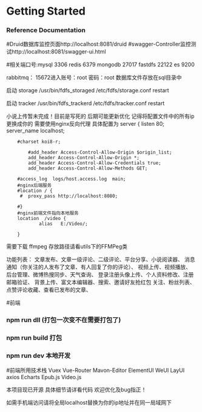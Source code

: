 # Getting Started

### Reference Documentation

#Druid数据库监控页面http://localhost:8081/druid
#swagger-Controller监控测试http://localhost:8081/swagger-ui.html

#相关端口号:mysql 3306 redis 6379 mongodb 27017 fastdfs 22122 es 9200

rabbitmq：  15672进入账号：root 密码：root
数据库文件存放在sql目录中


启动 storage /usr/bin/fdfs_storaged /etc/fdfs/storage.conf restart

启动 tracker /usr/bin/fdfs_trackerd /etc/fdfs/tracker.conf restart

小说上传暂未完成！目前是写死的 后期可能更新优化
记得将配置文件中的所有ip更换成你的
需要使用nginx反向代理 具体配置为
server {
        listen       80;
        server_name  localhost;

        #charset koi8-r;

			#add_header Access-Control-Allow-Origin $origin_list;
			add_header Access‐Control‐Allow‐Origin *;
			add_header Access-Control-Allow-Credentials true;
			add_header Access-Control-Allow-Methods GET;

        #access_log  logs/host.access.log  main;
		#nginx后端服务
        #location / {
         #  proxy_pass http://localhost:8080;

        #}
		#nginx前端文件指向本地服务
        location  /video {
                alias   E:/Video/;

        }


需要下载 ffmpeg 存放路径请看utils下的FFMPeg类

功能列表：
    文章发布、文章一级评论、二级评论、平台分享、小说阅读器、
    消息通知（你关注的人发布了文章、有人回复了你的评论）、
    视频上传、视频播放、 后台管理、微博热搜同步、天气查询、
    登录注册头像上传、个人资料修改、注册邮箱验证、
    背景上传、富文本编辑器、搜索、邀请好友抢红包
    关注、粉丝列表、点赞评论收藏、查看已发布的文章、

#前端

### npm run dll (打包一次变不在需要打包了)
### npm run build 打包
### npm run dev 本地开发

#前端所用技术栈
Vuex Vue-Router Mavon-Editor ElementUI  WeUI LayUI axios Echarts Epub.js Video.js

本项目现已开源 具体细节请详看代码 欢迎优化及bug指正！

如需手机端访问请将全局localhost替换为你的ip地址并在同一局域网下